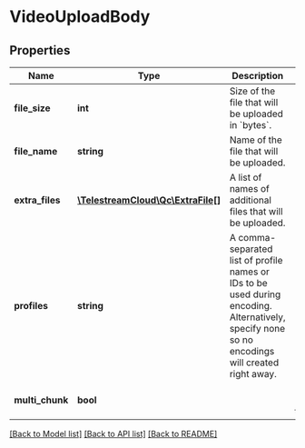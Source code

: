 # VideoUploadBody

## Properties
Name | Type | Description | Notes
------------ | ------------- | ------------- | -------------
**file_size** | **int** | Size of the file that will be uploaded in &#x60;bytes&#x60;. | 
**file_name** | **string** | Name of the file that will be uploaded. | 
**extra_files** | [**\TelestreamCloud\Qc\ExtraFile[]**](ExtraFile.md) | A list of names of additional files that will be uploaded. | [optional] 
**profiles** | **string** | A comma-separated list of profile names or IDs to be used during encoding. Alternatively, specify none so no encodings will created right away. | [optional] 
**multi_chunk** | **bool** |  | [optional] [default to true]

[[Back to Model list]](../README.md#documentation-for-models) [[Back to API list]](../README.md#documentation-for-api-endpoints) [[Back to README]](../README.md)


